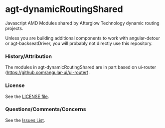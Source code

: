 # agt-dynamicRoutingShared

Javascript AMD Modules shared by Afterglow Technology dynamic routing projects.

Unless you are building additional components to work with angular-detour or agt-backseatDriver, you will probably not directly use this repository.

### History/Attribution

The modules in agt-dynamicRoutingShared are in part based on ui-router (https://github.com/angular-ui/ui-router).

### License

See the [LICENSE file](https://github.com/afterglowtech/agt-dynamicRoutingShared/blob/master/LICENSE).

### Questions/Comments/Concerns

See the [Issues List](https://github.com/afterglowtech/agt-dynamicRoutingShared/issues).
